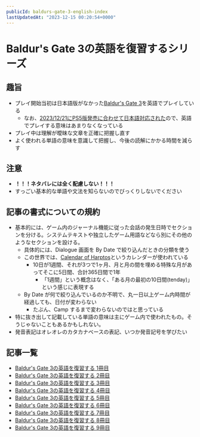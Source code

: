 ```yaml
---
publicId: baldurs-gate-3-english-index
lastUpdatedAt: "2023-12-15 00:20:54+0000"
---
```


# Baldur's Gate 3の英語を復習するシリーズ

## 趣旨

- プレイ開始当初は日本語版がなかった[Baldur's Gate 3](https://store.steampowered.com/app/1086940/Baldurs_Gate_3/)を英語でプレイしている
  - なお、[2023/12/21にPS5版発売に合わせて日本語対応された](https://store.steampowered.com/news/app/1086940?emclan=103582791464711919&emgid=3878226811922849512)ので、英語でプレイする意味はあまりなくなっている
- プレイ中は理解が曖昧な文章を正確に把握し直す
- よく使われる単語の意味を意識して把握し、今後の読解にかかる時間を減らす

## 注意

- **！！！ネタバレには全く配慮しない！！！**
- すっごい基本的な単語や文法を知らないのでびっくりしないでください

## 記事の書式についての規約

- 基本的には、ゲーム内のジャーナル機能に従った会話の発生日時でセクションを分ける。システムテキストや独立したゲーム用語などなら別にその他のようなセクションを設ける。
  - 具体的には、Dialogue 画面を By Date で絞り込んだときの分類を使う
  - この世界では、[Calendar of Harptos](https://www.worldanvil.com/w/forgotten-realms-28d26d5th29-lethann/a/calendar-of-harptos-article)というカレンダーが使われている
    - 10日が1週間、それが3つで1ヶ月、月と月の間を埋める特殊な月があってそこに5日間、合計365日間で1年
      - 「1週間」という概念はなく、「ある月の最初の10日間(tenday)」という感じに表現する
  - By Date が何で絞り込んでいるのか不明で、丸一日以上ゲーム内時間が経過しても、日付が変わらない
    - たぶん、Camp するまで変わらないのではと思っている
- 特に抜き出して記載している単語の意味は主にゲーム内で使われたもの。そうじゃないこともあるかもしれない。
- 発音表記はオレオレのカタカナベースの表記、いつか発音記号を学びたい

## 記事一覧

- [Baldur's Gate 3の英語を復習する 1冊目](./baldurs-gate-3-english-part-1.html)
- [Baldur's Gate 3の英語を復習する 2冊目](./baldurs-gate-3-english-part-2.html)
- [Baldur's Gate 3の英語を復習する 3冊目](./baldurs-gate-3-english-part-3.html)
- [Baldur's Gate 3の英語を復習する 4冊目](./baldurs-gate-3-english-part-4.html)
- [Baldur's Gate 3の英語を復習する 5冊目](./baldurs-gate-3-english-part-5.html)
- [Baldur's Gate 3の英語を復習する 6冊目](./baldurs-gate-3-english-part-6.html)
- [Baldur's Gate 3の英語を復習する 7冊目](./baldurs-gate-3-english-part-7.html)
- [Baldur's Gate 3の英語を復習する 8冊目](./baldurs-gate-3-english-part-8.html)
- [Baldur's Gate 3の英語を復習する 9冊目](./baldurs-gate-3-english-part-9.html)
